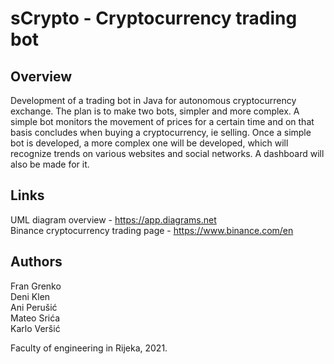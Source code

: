 # sCrypto - Cryptocurrency trading bot

## Overview
Development of a trading bot in Java for autonomous cryptocurrency exchange. The plan is to make two bots, simpler and more complex. A simple bot monitors the movement of prices for a certain time and on that basis concludes when buying a cryptocurrency, ie selling. Once a simple bot is developed, a more complex one will be developed, which will recognize trends on various websites and social networks. A dashboard will also be made for it. 

## Links
UML diagram overview  - https://app.diagrams.net</br>
Binance cryptocurrency trading page - https://www.binance.com/en </br>

## Authors
Fran Grenko</br>
Deni Klen</br>
Ani Perušić</br>
Mateo Srića</br>
Karlo Veršić</br>

Faculty of engineering in Rijeka, 2021.